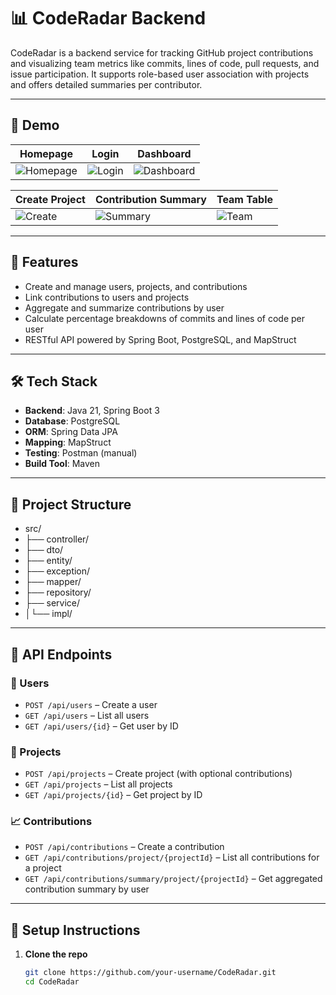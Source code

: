 # 📊 CodeRadar Backend

CodeRadar is a backend service for tracking GitHub project contributions and visualizing team metrics like commits, lines of code, pull requests, and issue participation. It supports role-based user association with projects and offers detailed summaries per contributor.

---

## 📸 Demo

| Homepage | Login | Dashboard |
|---------|--------|------------|
| ![Homepage]() | ![Login](https://yourdomain.com/assets/login.gif) | ![Dashboard]() |

| Create Project | Contribution Summary | Team Table |
|---------------|----------------------|-------------|
| ![Create]() | ![Summary]() | ![Team]() |


---

## 🚀 Features

- Create and manage users, projects, and contributions
- Link contributions to users and projects
- Aggregate and summarize contributions by user
- Calculate percentage breakdowns of commits and lines of code per user
- RESTful API powered by Spring Boot, PostgreSQL, and MapStruct

---

## 🛠️ Tech Stack

- **Backend**: Java 21, Spring Boot 3
- **Database**: PostgreSQL
- **ORM**: Spring Data JPA
- **Mapping**: MapStruct
- **Testing**: Postman (manual)
- **Build Tool**: Maven

---

## 🧱 Project Structure
- src/
- ├── controller/
- ├── dto/
- ├── entity/
- ├── exception/
- ├── mapper/
- ├── repository/
- ├── service/
- │└── impl/

---

## 🧪 API Endpoints

### 👤 Users
- `POST /api/users` – Create a user
- `GET /api/users` – List all users
- `GET /api/users/{id}` – Get user by ID

### 📁 Projects
- `POST /api/projects` – Create project (with optional contributions)
- `GET /api/projects` – List all projects
- `GET /api/projects/{id}` – Get project by ID

### 📈 Contributions
- `POST /api/contributions` – Create a contribution
- `GET /api/contributions/project/{projectId}` – List all contributions for a project
- `GET /api/contributions/summary/project/{projectId}` – Get aggregated contribution summary by user

---

## 🧾 Setup Instructions

1. **Clone the repo**
   ```bash
   git clone https://github.com/your-username/CodeRadar.git
   cd CodeRadar
